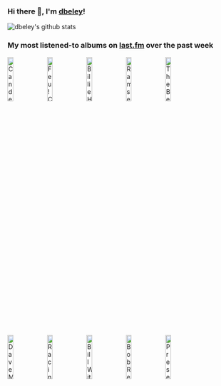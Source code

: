 ### Hi there 👋, I'm [dbeley](https://dbeley.ovh/en)!

![dbeley's github stats](https://github-readme-stats.vercel.app/api?username=dbeley)

### My most listened-to albums on [last.fm](https://www.last.fm/user/d_beley) over the past week

[<img src='https://lastfm.freetls.fastly.net/i/u/300x300/3701220ab615b5dfa7ed8d687b30f98f.jpg' width='16%' alt='Candelabro - Deseo, carne y voluntad'>](https://www.last.fm/music/candelabro/deseo%252c%2bcarne%2by%2bvoluntad)&nbsp;
[<img src='https://lastfm.freetls.fastly.net/i/u/300x300/7fd1aa07649e0f1ab607a88a84ee3db7.jpg' width='16%' alt='Feu! Chatterton - Labyrinthe'>](https://www.last.fm/music/feu%2521%2bchatterton/labyrinthe)&nbsp;
[<img src='https://lastfm.freetls.fastly.net/i/u/300x300/987f83df73bac13e9a6e255741aeb9e7.png' width='16%' alt='Billie Holiday - Lady Sings the Blues'>](https://www.last.fm/music/billie%2bholiday/lady%2bsings%2bthe%2bblues)&nbsp;
[<img src='https://lastfm.freetls.fastly.net/i/u/300x300/e171fcecf98201d6b03a29cb9d564d2f.jpg' width='16%' alt='Ramsey Lewis - Routes'>](https://www.last.fm/music/ramsey%2blewis/routes)&nbsp;
[<img src='https://lastfm.freetls.fastly.net/i/u/300x300/e5ebb80aea4db979d378448a64ebefc1.jpg' width='16%' alt='The Beths - Straight Line Was A Lie'>](https://www.last.fm/music/the%2bbeths/straight%2bline%2bwas%2ba%2blie)&nbsp;
<br>
[<img src='https://lastfm.freetls.fastly.net/i/u/300x300/d3aff746b2802f01a7df7e5c43fb8abf.jpg' width='16%' alt='Dave Mckenna - Giant Strides'>](https://www.last.fm/music/dave%2bmckenna/giant%2bstrides)&nbsp;
[<img src='https://lastfm.freetls.fastly.net/i/u/300x300/3b78163e948e70c83790a362839f7c86.jpg' width='16%' alt='Racing Mount Pleasant - Racing Mount Pleasant'>](https://www.last.fm/music/racing%2bmount%2bpleasant/racing%2bmount%2bpleasant)&nbsp;
[<img src='https://lastfm.freetls.fastly.net/i/u/300x300/e5235a91e0685895c8e8c19ebc0f1871.jpg' width='16%' alt='Bill Withers - Menagerie'>](https://www.last.fm/music/bill%2bwithers/menagerie)&nbsp;
[<img src='https://lastfm.freetls.fastly.net/i/u/300x300/3d15f7e838ef3786a068267f592198b5.jpg' width='16%' alt='Bob Reynolds - Quartet'>](https://www.last.fm/music/bob%2breynolds/quartet)&nbsp;
[<img src='https://lastfm.freetls.fastly.net/i/u/300x300/a90ff88dcce7fb1109df0fcb9f8b5717.jpg' width='16%' alt='Preservation x Gabe ’Nandez - Sortilège'>](https://www.last.fm/music/preservation%2bx%2bgabe%2b%25e2%2580%2599nandez/sortil%25c3%25a8ge)&nbsp;
<br>
